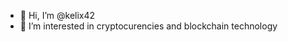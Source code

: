 - 👋 Hi, I’m @kelix42
- 👀 I’m interested in cryptocurencies and blockchain technology


<!---
kelix42/kelix42 is a ✨ special ✨ repository because its `README.md` (this file) appears on your GitHub profile.
You can click the Preview link to take a look at your changes.
--->
